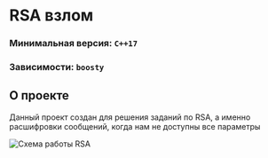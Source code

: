 # RSA взлом

### Минимальная версия: `C++17`

### Зависимости: `boosty`

## О проекте
Данный проект создан для решения заданий по RSA, а именно расшифровки сообщений, когда нам не доступны все параметры

![Схема работы RSA](media/схема.jpg)
